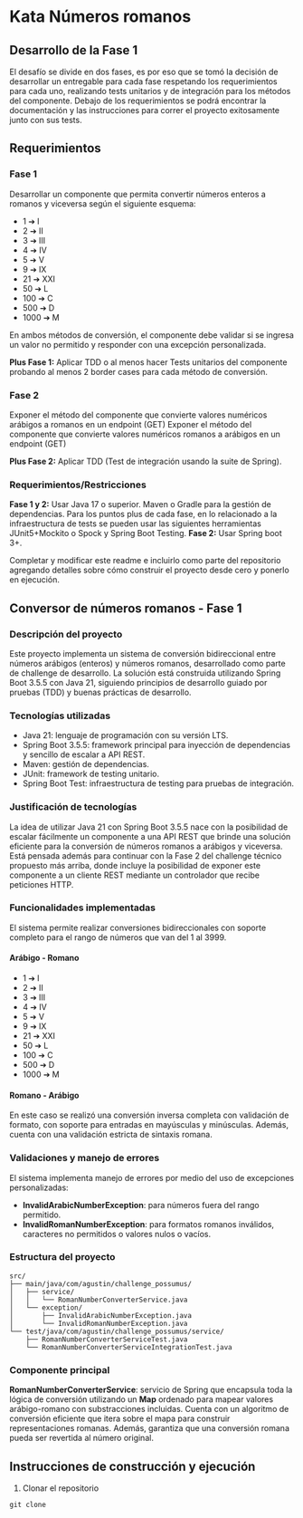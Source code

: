 # Kata Números romanos
## Desarrollo de la Fase 1

El desafío se divide en dos fases, es por eso que se tomó la decisión de desarrollar un entregable para cada fase
respetando los requerimientos para cada uno, realizando tests unitarios y de integración para los métodos del
componente. Debajo de los requerimientos se podrá encontrar la documentación y las instrucciones para correr el
proyecto exitosamente junto con sus tests.

## Requerimientos

### Fase 1

Desarrollar un componente que permita convertir números enteros a romanos y viceversa según el siguiente esquema: 

* 1 ➔ I
* 2 ➔ II
* 3 ➔ III
* 4 ➔ IV
* 5 ➔ V
* 9 ➔ IX
* 21 ➔ XXI
* 50 ➔ L
* 100 ➔ C
* 500 ➔ D
* 1000 ➔ M


En ambos métodos de conversión, el componente debe validar si se ingresa un valor no permitido y responder con una excepción personalizada. 

**Plus Fase 1:** Aplicar TDD o al menos hacer Tests unitarios del componente probando al menos 2 border cases para cada método de conversión.


### Fase 2 

Exponer el método del componente que convierte valores numéricos arábigos a romanos en un endpoint (GET) 
Exponer el método del componente que convierte valores numéricos romanos a arábigos en un endpoint (GET)

**Plus Fase 2:** Aplicar TDD (Test de integración usando la suite de Spring). 


### Requerimientos/Restricciones

**Fase 1 y 2:** Usar Java 17 o superior. Maven o Gradle para la gestión de dependencias. 
Para los puntos plus de cada fase, en lo relacionado a la infraestructura de tests se pueden usar las siguientes herramientas JUnit5+Mockito o Spock y Spring Boot Testing. 
**Fase 2:** Usar Spring boot 3+.

Completar y modificar este readme e incluirlo como parte del repositorio agregando detalles sobre cómo construir el proyecto desde cero y ponerlo en ejecución. 

## Conversor de números romanos - Fase 1

### Descripción del proyecto

Este proyecto implementa un sistema de conversión bidireccional entre números arábigos (enteros) y 
números romanos, desarrollado como parte de challenge de desarrollo. La solución está construida 
utilizando Spring Boot 3.5.5 con Java 21, siguiendo principios de desarrollo guiado por pruebas (TDD) 
y buenas prácticas de desarrollo.

### Tecnologías utilizadas

* Java 21: lenguaje de programación con su versión LTS.
* Spring Boot 3.5.5: framework principal para inyección de dependencias y sencillo de escalar a API REST.
* Maven: gestión de dependencias.
* JUnit: framework de testing unitario.
* Spring Boot Test: infraestructura de testing para pruebas de integración.

### Justificación de tecnologías

La idea de utilizar Java 21 con Spring Boot 3.5.5 nace con la posibilidad de escalar fácilmente un componente 
a una API REST que brinde una solución eficiente para la conversión de números romanos a arábigos y viceversa. 
Está pensada además  para continuar con la Fase 2 del challenge técnico propuesto más arriba, donde incluye la
posibilidad de exponer este componente a un cliente REST mediante un controlador que recibe peticiones HTTP.

### Funcionalidades implementadas

El sistema permite realizar conversiones bidireccionales con soporte completo para el rango de números que
van del 1 al 3999.

#### Arábigo - Romano

* 1 ➔ I
* 2 ➔ II
* 3 ➔ III
* 4 ➔ IV
* 5 ➔ V
* 9 ➔ IX
* 21 ➔ XXI
* 50 ➔ L
* 100 ➔ C
* 500 ➔ D
* 1000 ➔ M

#### Romano - Arábigo

En este caso se realizó una conversión inversa completa con validación de formato, con soporte para entradas
en mayúsculas y minúsculas. Además, cuenta con una validación estricta de sintaxis romana.

### Validaciones y manejo de errores

El sistema implementa manejo de errores por medio del uso de excepciones personalizadas:

* **InvalidArabicNumberException**: para números fuera del rango permitido.
* **InvalidRomanNumberException**: para formatos romanos inválidos, caracteres no permitidos o valores nulos o vacíos.

### Estructura del proyecto

```declarative
src/
├── main/java/com/agustin/challenge_possumus/
│   ├── service/
│   │   └── RomanNumberConverterService.java
│   └── exception/
│       ├── InvalidArabicNumberException.java
│       └── InvalidRomanNumberException.java
└── test/java/com/agustin/challenge_possumus/service/
    ├── RomanNumberConverterServiceTest.java
    └── RomanNumberConverterServiceIntegrationTest.java
```

### Componente principal

**RomanNumberConverterService**: servicio de Spring que encapsula toda la lógica de conversión utilizando un **Map**
ordenado para mapear valores arábigo-romano con substracciones incluidas. Cuenta con un algoritmo de conversión eficiente
que itera sobre el mapa para construir representaciones romanas. Además, garantiza que una conversión romana pueda ser
revertida al número original.

## Instrucciones de construcción y ejecución

1. Clonar el repositorio
```declarative
git clone 
```
